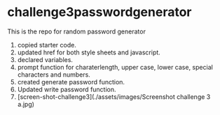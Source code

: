 # challenge3passwordgenerator
This is the repo for random password generator
1. copied starter code.
2. updated href for both style sheets and javascript.
3. declared variables.
4. prompt function for charaterlength, upper case, lower case, special characters and numbers.
5. created generate password function.
6. Updated write password function.
7. [screen-shot-challenge3](./assets/images/Screenshot challenge 3 a.jpg)
